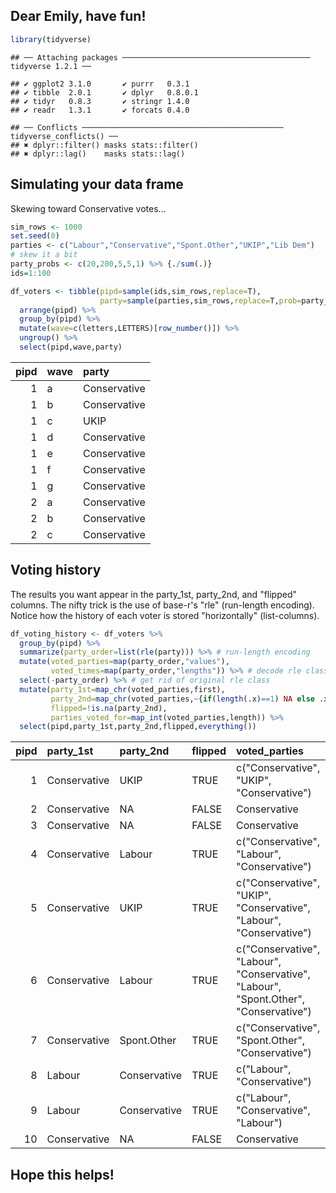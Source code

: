 
<!-- README.md is generated from README.Rmd. Please edit that file -->
Dear Emily, have fun!
---------------------

``` r
library(tidyverse)
```

    ## ── Attaching packages ────────────────────────────────────────── tidyverse 1.2.1 ──

    ## ✔ ggplot2 3.1.0       ✔ purrr   0.3.1  
    ## ✔ tibble  2.0.1       ✔ dplyr   0.8.0.1
    ## ✔ tidyr   0.8.3       ✔ stringr 1.4.0  
    ## ✔ readr   1.3.1       ✔ forcats 0.4.0

    ## ── Conflicts ───────────────────────────────────────────── tidyverse_conflicts() ──
    ## ✖ dplyr::filter() masks stats::filter()
    ## ✖ dplyr::lag()    masks stats::lag()

Simulating your data frame
--------------------------

Skewing toward Conservative votes...

``` r
sim_rows <- 1000
set.seed(0)
parties <- c("Labour","Conservative","Spont.Other","UKIP","Lib Dem")
# skew it a bit
party_probs <- c(20,200,5,5,1) %>% {./sum(.)}
ids=1:100

df_voters <- tibble(pipd=sample(ids,sim_rows,replace=T),
                    party=sample(parties,sim_rows,replace=T,prob=party_probs)) %>%
  arrange(pipd) %>%
  group_by(pipd) %>%
  mutate(wave=c(letters,LETTERS)[row_number()]) %>%
  ungroup() %>%
  select(pipd,wave,party)
```

|  pipd| wave | party        |
|-----:|:-----|:-------------|
|     1| a    | Conservative |
|     1| b    | Conservative |
|     1| c    | UKIP         |
|     1| d    | Conservative |
|     1| e    | Conservative |
|     1| f    | Conservative |
|     1| g    | Conservative |
|     2| a    | Conservative |
|     2| b    | Conservative |
|     2| c    | Conservative |

Voting history
--------------

The results you want appear in the party\_1st, party\_2nd, and "flipped" columns. The nifty trick is the use of base-r's "rle" (run-length encoding). Notice how the history of each voter is stored "horizontally" (list-columns).

``` r
df_voting_history <- df_voters %>%
  group_by(pipd) %>%
  summarize(party_order=list(rle(party))) %>% # run-length encoding
  mutate(voted_parties=map(party_order,"values"),
         voted_times=map(party_order,"lengths")) %>% # decode rle class
  select(-party_order) %>% # get rid of original rle class
  mutate(party_1st=map_chr(voted_parties,first),
         party_2nd=map_chr(voted_parties,~{if(length(.x)==1) NA else .x[2]}),
         flipped=!is.na(party_2nd),
         parties_voted_for=map_int(voted_parties,length)) %>%
  select(pipd,party_1st,party_2nd,flipped,everything())
```

|  pipd| party\_1st   | party\_2nd   | flipped | voted\_parties                                                                       | voted\_times        |  parties\_voted\_for|
|-----:|:-------------|:-------------|:--------|:-------------------------------------------------------------------------------------|:--------------------|--------------------:|
|     1| Conservative | UKIP         | TRUE    | c("Conservative", "UKIP", "Conservative")                                            | c(2, 1, 4)          |                    3|
|     2| Conservative | NA           | FALSE   | Conservative                                                                         | 9                   |                    1|
|     3| Conservative | NA           | FALSE   | Conservative                                                                         | 8                   |                    1|
|     4| Conservative | Labour       | TRUE    | c("Conservative", "Labour", "Conservative")                                          | c(7, 1, 3)          |                    3|
|     5| Conservative | UKIP         | TRUE    | c("Conservative", "UKIP", "Conservative", "Labour", "Conservative")                  | c(4, 1, 1, 1, 1)    |                    5|
|     6| Conservative | Labour       | TRUE    | c("Conservative", "Labour", "Conservative", "Labour", "Spont.Other", "Conservative") | c(2, 1, 2, 1, 1, 6) |                    6|
|     7| Conservative | Spont.Other  | TRUE    | c("Conservative", "Spont.Other", "Conservative")                                     | c(1, 1, 11)         |                    3|
|     8| Labour       | Conservative | TRUE    | c("Labour", "Conservative")                                                          | c(1, 12)            |                    2|
|     9| Labour       | Conservative | TRUE    | c("Labour", "Conservative", "Labour")                                                | c(1, 4, 1)          |                    3|
|    10| Conservative | NA           | FALSE   | Conservative                                                                         | 8                   |                    1|

Hope this helps!
----------------
